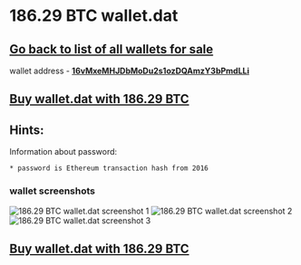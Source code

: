 # 186.29 BTC wallet.dat

## [Go back to list of all wallets for sale ](https://mady2030.github.io/walletBTC/)

wallet address - **[16vMxeMHJDbMoDu2s1ozDQAmzY3bPmdLLi](https://www.blockchain.com/btc/address/16vMxeMHJDbMoDu2s1ozDQAmzY3bPmdLLi)**

## [Buy wallet.dat with 186.29 BTC](https://satoshidisk.com/pay/CBYYb3)

## Hints:
Information about password: 
```
* password is Ethereum transaction hash from 2016
```


### wallet screenshots
![186.29 BTC wallet.dat screenshot 1](https://i.imgur.com/VjnpSnC.png)
![186.29 BTC wallet.dat screenshot 2](https://i.imgur.com/OrvoNRa.png)
![186.29 BTC wallet.dat screenshot 3](https://i.imgur.com/0Rvd2a1.png)

## [Buy wallet.dat with 186.29 BTC](https://satoshidisk.com/pay/CBYYb3)